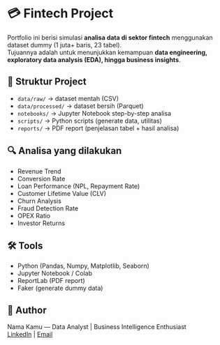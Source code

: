 # 💳 Fintech Project

Portfolio ini berisi simulasi **analisa data di sektor fintech** menggunakan dataset dummy (1 juta+ baris, 23 tabel).  
Tujuannya adalah untuk menunjukkan kemampuan **data engineering, exploratory data analysis (EDA), hingga business insights**.

## 📂 Struktur Project
- `data/raw/` → dataset mentah (CSV)
- `data/processed/` → dataset bersih (Parquet)
- `notebooks/` → Jupyter Notebook step-by-step analisa
- `scripts/` → Python scripts (generate data, utilitas)
- `reports/` → PDF report (penjelasan tabel + hasil analisa)

## 🔍 Analisa yang dilakukan
- Revenue Trend
- Conversion Rate
- Loan Performance (NPL, Repayment Rate)
- Customer Lifetime Value (CLV)
- Churn Analysis
- Fraud Detection Rate
- OPEX Ratio
- Investor Returns

## 🛠️ Tools
- Python (Pandas, Numpy, Matplotlib, Seaborn)
- Jupyter Notebook / Colab
- ReportLab (PDF report)
- Faker (generate dummy data)

## 👤 Author
Nama Kamu — Data Analyst | Business Intelligence Enthusiast  
[LinkedIn](https://linkedin.com/in/username) | [Email](mailto:youremail@gmail.com)


